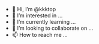 - 👋 Hi, I’m @kkktop
- 👀 I’m interested in ...
- 🌱 I’m currently learning ...
- 💞️ I’m looking to collaborate on ...
- 📫 How to reach me ...

<!---
kkktop/kkktop is a ✨ special ✨ repository because its `README.md` (this file) appears on your GitHub profile.
You can click the Preview link to take a look at your changes.
--->
